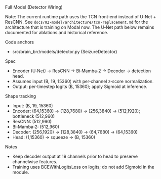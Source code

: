Full Model (Detector Wiring)

Note: The current runtime path uses the TCN front‑end instead of U‑Net + ResCNN. See `docs/02-model/architecture/tcn-replacement.md` for the architecture that is training on Modal now. The U‑Net path below remains documented for ablations and historical reference.

Code anchors
- src/brain_brr/models/detector.py (SeizureDetector)

Spec
- Encoder (U‑Net) → ResCNN → Bi‑Mamba‑2 → Decoder → detection head.
- Assumes input (B, 19, 15360) with per‑channel z‑score normalization.
- Output: per‑timestep logits (B, 15360); apply Sigmoid at inference.

Shape tracking
- Input: (B, 19, 15360)
- Encoder: (64,15360) → (128,7680) → (256,3840) → (512,1920); bottleneck (512,960)
- ResCNN: (512,960)
- Bi‑Mamba‑2: (512,960)
- Decoder: (256,1920) → (128,3840) → (64,7680) → (64,15360)
- Head: (1,15360) → squeeze → (B, 15360)

Notes
- Keep decoder output at 19 channels prior to head to preserve channelwise features.
- Training uses BCEWithLogitsLoss on logits; do not add Sigmoid in the module.
